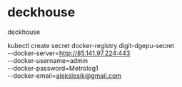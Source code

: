 # deckhouse
deckhouse


kubectl create secret docker-registry digit-dgepu-secret \
  --docker-server=http://85.141.97.224:443 \
  --docker-username=admin \
  --docker-password=Metrolog1 \
  --docker-email=alekslesik@gmail.com